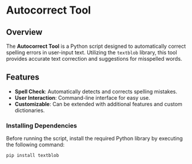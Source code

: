 # Autocorrect Tool

## Overview

<!-- Overview of what the tool does -->
The **Autocorrect Tool** is a Python script designed to automatically correct spelling errors in user-input text. Utilizing the `textblob` library, this tool provides accurate text correction and suggestions for misspelled words.

## Features

<!-- Key features of the tool -->
- **Spell Check**: Automatically detects and corrects spelling mistakes.
- **User Interaction**: Command-line interface for easy use.
- **Customizable**: Can be extended with additional features and custom dictionaries.


### Installing Dependencies

<!-- Commands to install necessary libraries -->
Before running the script, install the required Python library by executing the following command:

```bash
pip install textblob
